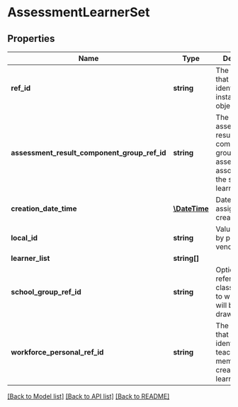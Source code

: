 # AssessmentLearnerSet

## Properties
Name | Type | Description | Notes
------------ | ------------- | ------------- | -------------
**ref_id** | **string** | The ID (GUID) that uniquely identifies an instance of this object. | 
**assessment_result_component_group_ref_id** | **string** | The assessment result component group (test or assessment) associated with the set of listed learners. | 
**creation_date_time** | [**\DateTime**](\DateTime.md) | Date/time assignment is created. | 
**local_id** | **string** | Value supplied by publishing vendor/supplier. | [optional] 
**learner_list** | **string[]** |  | [optional] 
**school_group_ref_id** | **string** | Optional reference to the class group(s) to which this will be/are drawn. | [optional] 
**workforce_personal_ref_id** | **string** | The ID (GUID) that uniquely identifies the teacher or staff member who created the learner set. | [optional] 

[[Back to Model list]](../README.md#documentation-for-models) [[Back to API list]](../README.md#documentation-for-api-endpoints) [[Back to README]](../README.md)


